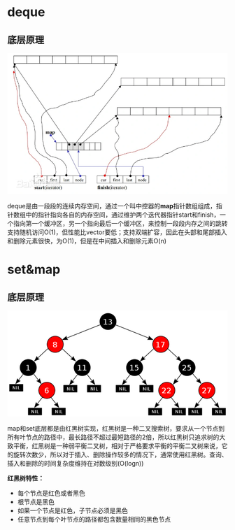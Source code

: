 # deque
## 底层原理
![image-deque](../../Images/image-deque.png)

deque是由一段段的连续内存空间，通过一个叫中控器的**map**指针数组组成，指针数组中的指针指向各自的内存空间，通过维护两个迭代器指针start和finish，一个指向第一个缓冲区，另一个指向最后一个缓冲区，来控制一段段内存之间的跳转
支持随机访问O(1)，但性能比vector要低；支持双端扩容，因此在头部和尾部插入和删除元素很快，为O(1)，但是在中间插入和删除元素O(n)

# set&map

## 底层原理

![image-20240309193526876](../../Images/image-20240309193526876.png)

map和set底层都是由红黑树实现，红黑树是一种二叉搜索树，要求从一个节点到所有叶节点的路径中，最长路径不超过最短路径的2倍，所以红黑树只追求树的大致平衡，红黑树是一种弱平衡二叉树，相对于严格要求平衡的平衡二叉树来说，它的旋转次数少，所以对于插入、删除操作较多的情况下，通常使用红黑树。查询、插入和删除的时间复杂度维持在对数级别(O(logn))

**红黑树特性：**

- 每个节点是红色或者黑色
- 根节点是黑色
- 如果一个节点是红色，子节点必须是黑色
- 任意节点到每个叶节点的路径都包含数量相同的黑色节点

